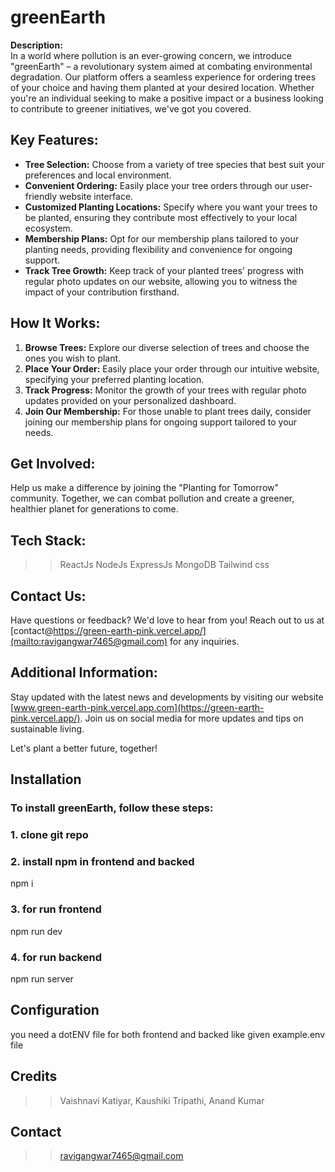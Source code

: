 # greenEarth

**Description:**  
In a world where pollution is an ever-growing concern, we introduce "greenEarth" – a revolutionary system aimed at combating environmental degradation. Our platform offers a seamless experience for ordering trees of your choice and having them planted at your desired location. Whether you're an individual seeking to make a positive impact or a business looking to contribute to greener initiatives, we've got you covered. 

## Key Features:

- **Tree Selection:** Choose from a variety of tree species that best suit your preferences and local environment.
- **Convenient Ordering:** Easily place your tree orders through our user-friendly website interface.
- **Customized Planting Locations:** Specify where you want your trees to be planted, ensuring they contribute most effectively to your local ecosystem.
- **Membership Plans:** Opt for our membership plans tailored to your planting needs, providing flexibility and convenience for ongoing support.
- **Track Tree Growth:** Keep track of your planted trees' progress with regular photo updates on our website, allowing you to witness the impact of your contribution firsthand.

## How It Works:

1. **Browse Trees:** Explore our diverse selection of trees and choose the ones you wish to plant.
2. **Place Your Order:** Easily place your order through our intuitive website, specifying your preferred planting location.
3. **Track Progress:** Monitor the growth of your trees with regular photo updates provided on your personalized dashboard.
4. **Join Our Membership:** For those unable to plant trees daily, consider joining our membership plans for ongoing support tailored to your needs.

## Get Involved:

Help us make a difference by joining the "Planting for Tomorrow" community. Together, we can combat pollution and create a greener, healthier planet for generations to come.
## Tech Stack: 
 >> ReactJs
 >> NodeJs
 >> ExpressJs
 >> MongoDB
 >> Tailwind css
## Contact Us:

Have questions or feedback? We'd love to hear from you! Reach out to us at [contact@https://green-earth-pink.vercel.app/](mailto:ravigangwar7465@gmail.com) for any inquiries.

## Additional Information:

Stay updated with the latest news and developments by visiting our website [www.green-earth-pink.vercel.app.com](https://green-earth-pink.vercel.app/). Join us on social media for more updates and tips on sustainable living.

Let's plant a better future, together!


## Installation
### To install greenEarth, follow these steps:
### 1. clone git repo
### 2. install npm in frontend and backed
   npm i
### 3. for run frontend 
   npm run dev
### 4. for run backend
   npm run server
## Configuration    
you need a dotENV file for both frontend and backed like given example.env file 

## Credits

>> Vaishnavi Katiyar, Kaushiki Tripathi, Anand Kumar

## Contact

>> ravigangwar7465@gmail.com

